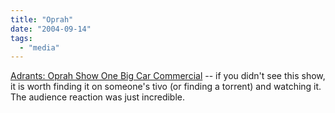 ```yaml
---
title: "Oprah"
date: "2004-09-14"
tags: 
  - "media"
---
```


[Adrants: Oprah Show One Big Car Commercial](http://www.adrants.com/2004/09/oprah-show-one-big-car-commercial.php "Adrants: Oprah Show One Big Car Commercial") -- if you didn't see this show, it is worth finding it on someone's tivo (or finding a torrent) and watching it. The audience reaction was just incredible.
